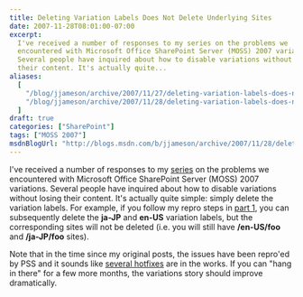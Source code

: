 ```yaml
---
title: Deleting Variation Labels Does Not Delete Underlying Sites
date: 2007-11-28T08:01:00-07:00
excerpt:
  I've received a number of responses to my series on the problems we
  encountered with Microsoft Office SharePoint Server (MOSS) 2007 variations.
  Several people have inquired about how to disable variations without losing
  their content. It's actually quite...
aliases:
  [
    "/blog/jjameson/archive/2007/11/27/deleting-variation-labels-does-not-delete-underlying-sites.aspx",
    "/blog/jjameson/archive/2007/11/28/deleting-variation-labels-does-not-delete-underlying-sites.aspx",
  ]
draft: true
categories: ["SharePoint"]
tags: ["MOSS 2007"]
msdnBlogUrl: "http://blogs.msdn.com/b/jjameson/archive/2007/11/28/deleting-variation-labels-does-not-delete-underlying-sites.aspx"
---
```


I've received a number of responses to my
[series](/blog/jjameson/2007/10/30/dumping-moss-2007-variations-part-1) on the
problems we encountered with Microsoft Office SharePoint Server (MOSS) 2007
variations. Several people have inquired about how to disable variations without
losing their content. It's actually quite simple: simply delete the variation
labels. For example, if you follow my repro steps in
[part 1](http://blogs.msdn.com/controlpanel/blogs/I'm%20not%20sure%20if%20adding%20labels%20corresponding%20to%20existing%20sites%20will%20be%20supported),
you can subsequently delete the **ja-JP** and **en-US** variation labels, but
the corresponding sites will not be deleted (i.e. you will still have
**/en-US/foo** and **/ja-JP/foo** sites).

Note that in the time since my original posts, the issues have been repro'ed by
PSS and it sounds like
[several hotfixes](http://blogs.technet.com/stefan_gossner/archive/2007/11/15/some-comments-on-common-variation-problems.aspx)
are in the works. If you can "hang in there" for a few more months, the
variations story should improve dramatically.
